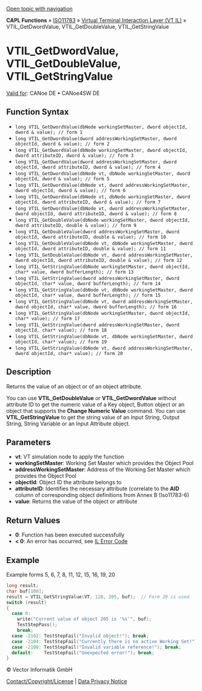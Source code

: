 [Open topic with navigation](../../../../../../CANoeDEFamily.htm#Topics/CAPLFunctions/ISO11783/ISOInteractionLayerVT/Functions/CAPLfunctionIso11783VTILGetDwordValue.md)

**CAPL Functions** » [ISO11783](../../CAPLfunctionsISO11783Overview.md) » [Virtual Terminal Interaction Layer (VT IL)](../CAPLfunctionsISOILVTOverview.md) » VTIL_GetDwordValue, VTIL_GetDoubleValue, VTIL_GetStringValue

# VTIL_GetDwordValue, VTIL_GetDoubleValue, VTIL_GetStringValue

[Valid for](../../../../Shared/FeatureAvailability.md): CANoe DE • CANoe4SW DE

## Function Syntax

- `long VTIL_GetDwordValue(dbNode workingSetMaster, dword objectId, dword & value); // form 1`
- `long VTIL_GetDwordValue(dword addressWorkingSetMaster, dword objectId, dword & value); // form 2`
- `long VTIL_GetDwordValue(dbNode workingSetMaster, dword objectId, dword attributeID, dword & value); // form 3`
- `long VTIL_GetDwordValue(dword addressWorkingSetMaster, dword objectId, dword attributeID, dword & value); // form 4`
- `long VTIL_GetDwordValue(dbNode vt, dbNode workingSetMaster, dword objectId, dword & value); // form 5`
- `long VTIL_GetDwordValue(dbNode vt, dword addressWorkingSetMaster, dword objectId, dword & value); // form 6`
- `long VTIL_GetDwordValue(dbNode vt, dbNode workingSetMaster, dword objectId, dword attributeID, dword & value); // form 7`
- `long VTIL_GetDwordValue(dbNode vt, dword addressWorkingSetMaster, dword objectId, dword attributeID, dword & value); // form 8`
- `long VTIL_GetDoubleValue(dbNode workingSetMaster, dword objectId, dword attributeID, double & value); // form 9`
- `long VTIL_GetDoubleValue(dword addressWorkingSetMaster, dword objectId, dword attributeID, double & value); // form 10`
- `long VTIL_GetDoubleValue(dbNode vt, dbNode workingSetMaster, dword objectId, dword attributeID, double & value); // form 11`
- `long VTIL_GetDoubleValue(dbNode vt, dword addressWorkingSetMaster, dword objectId, dword attributeID, double & value); // form 12`
- `long VTIL_GetStringValue(dbNode workingSetMaster, dword objectId, char* value, dword bufferLength); // form 13`
- `long VTIL_GetStringValue(dword addressWorkingSetMaster, dword objectId, char* value, dword bufferLength); // form 14`
- `long VTIL_GetStringValue(dbNode vt, dbNode workingSetMaster, dword objectId, char* value, dword bufferLength); // form 15`
- `long VTIL_GetStringValue(dbNode vt, dword addressWorkingSetMaster, dword objectId, char* value, dword bufferLength); // form 16`
- `long VTIL_GetStringValue(dbNode workingSetMaster, dword objectId, char* value); // form 17`
- `long VTIL_GetStringValue(dword addressWorkingSetMaster, dword objectId, char* value); // form 18`
- `long VTIL_GetStringValue(dbNode vt, dbNode workingSetMaster, dword objectId, char* value); // form 19`
- `long VTIL_GetStringValue(dbNode vt, dword addressWorkingSetMaster, dword objectId, char* value); // form 20`

## Description

Returns the value of an object or of an object attribute.

You can use **VTIL_GetDoubleValue** or **VTIL_GetDwordValue** without attribute ID to get the numeric value of a Key object, Button object or an object that supports the **Change Numeric Value** command. You can use **VTIL_GetStringValue** to get the string value of an Input String, Output String, String Variable or an Input Attribute object.

## Parameters

- **vt**: VT simulation node to apply the function
- **workingSetMaster**: Working Set Master which provides the Object Pool
- **addressWorkingSetMaster**: Address of the Working Set Master which provides the Object Pool
- **objectId**: Object ID the attribute belongs to
- **attributeID**: Identifies the necessary attribute (correlate to the **AID** column of corresponding object definitions from Annex B (Iso11783-6)
- **value**: Returns the value of the object or attribute

## Return Values

- **0**: Function has been executed successfully
- **< 0**: An error has occurred, see [IL Error Code](../../../CAPLfunctionsISOj1939ErrorCodes.md)

## Example

Example forms 5, 6, 7, 8, 11, 12, 15, 16, 19, 20

```c
long result;
char buf[100];
result = VTIL_GetStringValue(VT, 128, 205, buf);  // Form 20 is used
switch (result)
{
  case 0:
    write("Current value of object 205 is '%s'", buf);
    TestStepPass();
    break;
  case -2102: TestStepFail("Invalid object!"); break;
  case -2104: TestStepFail("Currently there is no active Working Set!"); break;
  case -2108: TestStepFail("Invalid variable reference!"); break;
  default:    TestStepFail("Unexpected error!"); break;
}
```

© Vector Informatik GmbH

[Contact/Copyright/License](../../../../Shared/ContactCopyrightLicense.md) | [Data Privacy Notice](https://www.vector.com/int/en/company/get-info/privacy-policy/)